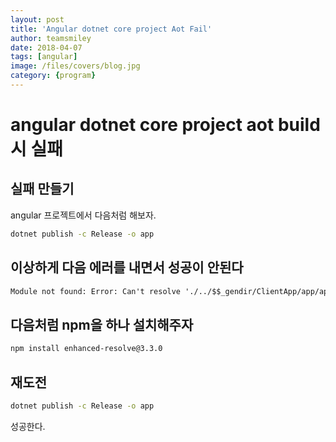 ```yaml
---
layout: post
title: 'Angular dotnet core project Aot Fail' 
author: teamsmiley 
date: 2018-04-07
tags: [angular]
image: /files/covers/blog.jpg
category: {program}
---
```


# angular dotnet core project aot build시 실패

## 실패 만들기

angular 프로젝트에서 다음처럼 해보자.

```bash
dotnet publish -c Release -o app
```

## 이상하게 다음 에러를 내면서 성공이 안된다

```txt
Module not found: Error: Can't resolve './../$$_gendir/ClientApp/app/app.browser.module.ngfactory'
```

## 다음처럼 npm을 하나 설치해주자

```bash
npm install enhanced-resolve@3.3.0
```

## 재도전

```bash
dotnet publish -c Release -o app
```

성공한다.

